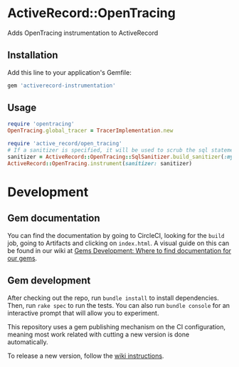 # ActiveRecord::OpenTracing

Adds OpenTracing instrumentation to ActiveRecord

## Installation

Add this line to your application's Gemfile:

```ruby
gem 'activerecord-instrumentation'
```

## Usage

```ruby
require 'opentracing'
OpenTracing.global_tracer = TracerImplementation.new

require 'active_record/open_tracing'
# If a sanitizer is specified, it will be used to scrub the sql statements. This is optional.
sanitizer = ActiveRecord::OpenTracing::SqlSanitizer.build_sanitizer(:mysql)
ActiveRecord::OpenTracing.instrument(sanitizer: sanitizer)
```

# Development

## Gem documentation

You can find the documentation by going to CircleCI, looking for the `build` job, going to Artifacts and clicking on `index.html`. A visual guide on this can be found in our wiki at [Gems Development: Where to find documentation for our gems](https://wiki.doximity.com/articles/gems-development-where-to-find-documentation-for-our-gems).

## Gem development

After checking out the repo, run `bundle install` to install dependencies. Then, run `rake spec` to run the tests.
You can also run `bundle console` for an interactive prompt that will allow you to experiment.

This repository uses a gem publishing mechanism on the CI configuration, meaning most work related with cutting a new
version is done automatically.

To release a new version, follow the [wiki instructions](https://wiki.doximity.com/articles/gems-development-releasing-new-versions).